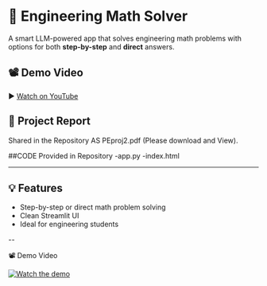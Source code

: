 # 🧠 Engineering Math Solver

A smart LLM-powered app that solves engineering math problems with options for both **step-by-step** and **direct** answers.

## 📽️ Demo Video

▶️ [Watch on YouTube](https://youtu.be/FdrAJt_cx1o?si=RU9GdoCJtD0TEF6Y)

## 📄 Project Report

 Shared in the Repository AS PEproj2.pdf
 (Please download and View).

##CODE Provided in Repository
-app.py
-index.html


---

## 💡 Features

- Step-by-step or direct math problem solving
- Clean Streamlit UI
- Ideal for engineering students

--



 📽️ Demo Video

[![Watch the demo](https://img.youtube.com/vi/FdrAJt_cx1o/0.jpg)](https://youtu.be/FdrAJt_cx1o?si=RU9GdoCJtD0TEF6Y)




